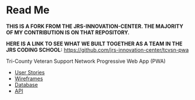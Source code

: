 # Read Me

**THIS IS A FORK FROM THE JRS-INNOVATION-CENTER. THE MAJORITY OF MY CONTRIBUTION IS ON THAT REPOSITORY.**

**HERE IS A LINK TO SEE WHAT WE BUILT TOGETHER AS A TEAM IN THE JRS CODING SCHOOL:**
https://github.com/jrs-innovation-center/tcvsn-pwa


Tri-County Veteran Support Network Progressive Web App (PWA)

- [User Stories](./docs/user-stories.md)
- [Wireframes](./docs/wireframes.md)
- [Database](./docs/db-schema.md)
- [API](./docs/api-docs.md)
